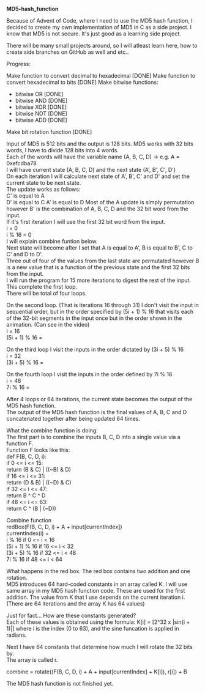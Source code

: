 **MD5-hash_function**

Because of Advent of Code, where I need to use the MD5 hash function, I decided to create my own implementation of MD5 in C as a side project.
I know that MD5 is not secure. It's just good as a learning side project.

There will be many small projects around, so I will atleast learn here, how to create side branches on GitHub as well and etc..

Progress:

Make function to convert decimal to hexadecimal [DONE]
Make function to convert hexadecimal to bits [DONE]
Make bitwise functions:
- bitwise OR [DONE]
- bitwise AND [DONE]
- bitwise XOR [DONE]
- bitwise NOT [DONE]
- bitwise ADD [DONE]  

Make bit rotation function [DONE]

Input of MD5 is 512 bits and the output is 128 bits. 
MD5 works with 32 bits words, I have to divide 128 bits into 4 words.  
Each of the words will have the variable name (A, B, C, D) -> e.g. A = 0xefcdba78   
I will have current state (A, B, C, D) and the next state (A', B', C', D')  
On each iteration I will calculate next state of A', B', C' and D' and set the current state to be next state.  
The update works as follows:  
C' is equal to A  
D' is equal to C
A' is equal to D
Most of the A update is simply permutation however B' is the combination of A, B, C, D and the 32 bit word from the input.  
If it's first iteration I will use the first 32 bit word from the input.  
i = 0  
i % 16 = 0  
I will explain combine funtion below.  
Next state will become after I set that A is equal to A', B is equal to B', C to C' and D to D'.  
Three out of four of the values from the last state are permutated however B is a new value that is a function of the previous state 
and the first 32 bits from the input.  
I will run the program for 15 more iterations to digest the rest of the input.
This complete the first loop.  
There will be total of four loops.  

On the second loop. (That is iterations 16 through 31) I don't visit the input in sequential order, but in the order specified by (5i + 1) % 16 that visits
each of the 32-bit segments in the input once but in the order shown in the animation. (Can see in the video)  
i = 16  
(5i + 1) % 16 =  

On the third loop I visit the inputs in the order dictated by (3i + 5) % 16  
i = 32  
(3i + 5) % 16 = 

On the fourth loop I visit the inputs in the order defined by 7i % 16   
i = 48  
7i % 16 =  

After 4 loops or 64 iterations, the current state becomes the output of the MD5 hash function.  
The output of the MD5 hash function is the final values of A, B, C and D concatenated together after being updated 64 times.  

What the combine function is doing:  
The first part is to combine the inputs B, C, D into a single value via a function F.  
Function F looks like this:  
def F(B, C, D, i):  
  if 0 <= i <= 15:  
    return (B & C) | ((~B) & D)  
  if 16 <= i <= 31:  
    return (D & B) | ((~D) & C)  
  if 32 <= i <= 47:  
    return B ^ C ^ D  
  if 48 <= i <= 63:  
    return C ^ (B | (~D))  

Combine function  
redBox(F(B, C, D, i) + A + input[currentIndex])  
currentIndex(i) =   
i % 16 if 0 <= i < 16  
(5i + 1) % 16 if 16 <= i < 32  
(3i + 5) % 16 if 32 <= i < 48  
7i % 16 if 48 <= i < 64  

What happens in the red box. The red box contains two addition and one rotation.  
MD5 introduces 64 hard-coded constants in an array called K. I will use same array in my MD5 hash function code. These are used for the first addition.  The value from K that I use depends on the current iteration i. (There are 64 iterations and the array K has 64 values) 

Just for fact... How are these constants generated?  
Each of these values is obtained using the formula: K[i] = [2^32 x |sin(i + 1)|] where i is the index
(0 to 63), and the sine funcation is applied in radians.

Next I have 64 constants that determine how much I will rotate the 32 bits by.  
The array is called r.  

combine = rotate((F(B, C, D, i) + A + input[currentIndex] + K[i]), r[i]) + B  


The MD5 hash function is not finished yet.
